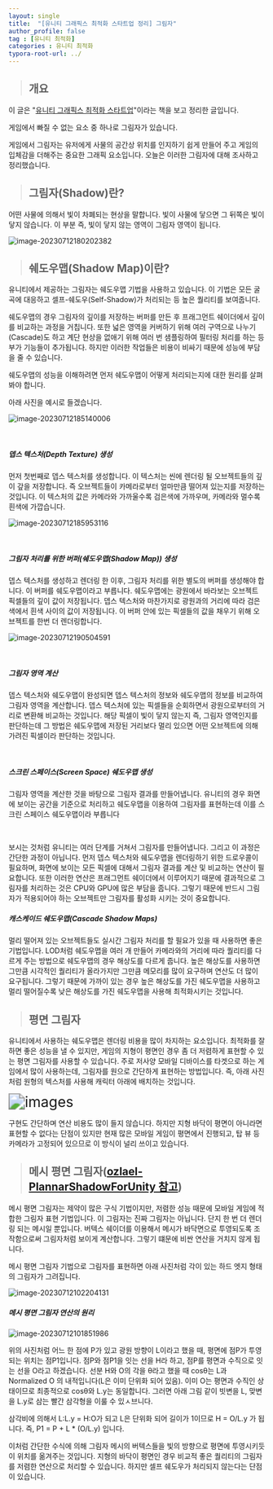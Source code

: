 ```yaml
---
layout: single
title:  "[유니티 그래픽스 최적화 스타트업 정리] 그림자"
author_profile: false
tag : [유니티 최적화]
categories : 유니티 최적화
typora-root-url: ../
---
```


> ## 개요

이 글은 "[유니티 그래픽스 최적화 스타트업](https://product.kyobobook.co.kr/detail/S000001888125)"이라는 책을 보고 정리한 글입니다.

게임에서 빠질 수 없는 요소 중 하나로 그림자가 있습니다.

게임에서 그림자는 유저에게 사물의 공간상 위치를 인지하기 쉽게 만들어 주고 게임의 입체감을 더해주는 중요한 그래픽 요소입니다. 오늘은 이러한 그림자에 대해 조사하고 정리했습니다.



> ## 그림자(Shadow)란?

어떤 사물에 의해서 빛이 차폐되는 현상을 말합니다. 빛이 사물에 닿으면 그 뒤쪽은 빛이 닿지 않습니다. 이 부분 즉, 빛이 닿지 않는 영역이 그림자 영역이 됩니다.

![image-20230712180202382](/images/2023-07-12-first/image-20230712180202382.png)



> ## 쉐도우맵(Shadow Map)이란?

유니티에서 제공하는 그림자는 쉐도우맵 기법을 사용하고 있습니다. 이 기법은 모든 굴곡에 대응하고 셀프-쉐도우(Self-Shadow)가 처리되는 등 높은 퀄리티를 보여줍니다.

쉐도우맵의 경우 그림자의 깊이를 저장하는 버퍼를 만든 후 프래그먼트 쉐이더에서 깊이를 비교하는 과정을 거칩니다. 또한 넓은 영역을 커버하기 위해 여러 구역으로 나누기(Cascade)도 하고 계단 현상을 없애기 위해 여러 번 샘플링하여 필터링 처리를 하는 등 부가 기능들이 추가됩니다. 하지만 이러한 작업들은 비용이 비싸기 때문에 성능에 부담을 줄 수 있습니다.

쉐도우맵의 성능을 이해하려면 먼저 쉐도우맵이 어떻게 처리되는지에 대한 원리를 살펴봐야 합니다.

아래 사진을 예시로 들겠습니다.

![image-20230712185140006](/images/2023-07-12-1_Shadow/image-20230712185140006.png)

<br>

##### 뎁스 텍스처(Depth Texture) 생성

먼저 첫번째로 뎁스 텍스처를 생성합니다. 이 텍스처는 씬에 렌더링 될 오브젝트들의 깊이 갚을 저장합니다. 즉 오브젝트들이 카메라로부터 얼마만큼 떨어져 있는지를 저장하는 것입니다. 이 텍스처의 값은 카메라와 가까울수록 검은색에 가까우며, 카메라와 멀수록 흰색에 가깝습니다.

![image-20230712185953116](/images/2023-07-12-1_Shadow/image-20230712185953116.png)

<br>

##### 그림자 처리를 위한 버퍼(쉐도우맵(Shadow Map)) 생성

뎁스 텍스처를 생성하고 렌더링 한 이후, 그림자 처리를 위한 별도의 버퍼를 생성해야 합니다. 이 버퍼를 쉐도우맵이라고 부릅니다. 쉐도우맵에는 광원에서 바라보는 오브젝트 픽셀들의 깊이 값이 저장됩니다. 뎁스 텍스처와 마찬가지로 광원과의 거리에 따라 검은색에서 흰색 사이의 값이 저장됩니다. 이 버퍼 안에 있는 픽셀들의 값을 채우기 위해 오브젝트를 한번 더 렌더링합니다.

![image-20230712190504591](/images/2023-07-12-1_Shadow/image-20230712190504591.png)

<br>

##### 그림자 영역 계산

뎁스 텍스처와 쉐도우맵이 완성되면 뎁스 텍스처의 정보와 쉐도우맵의 정보를 비교하여 그림자 영역을 계산합니다. 뎁스 텍스처에 있는 픽셀들을 순회하면서 광원으로부터의 거리로 변환해 비교하는 것입니다. 해당 픽셀이 빛이 닿지 않는지 즉, 그림자 영역인지를 판단하는데 그 방법은 쉐도우맵에 저장된 거리보다 멀리 있으면 어떤 오브젝트에 의해 가려진 픽셀이라 판단하는 것입니다.

<br>

##### 스크린 스페이스(Screen Space) 쉐도우맵 생성

그림자 영역을 계산한 것을 바탕으로 그림자 결과를 만들어냅니다. 유니티의 경우 화면에 보이는 공간을 기준으로 처리하고 쉐도우맵을 이용하여 그림자를 표현하는데 이를 스크린 스페이스 쉐도우맵이라 부릅니다

<br>

보시는 것처럼 유니티는 여러 단계를 거쳐서 그림자를 만들어냅니다. 그리고 이 과정은 간단한 과정이 아닙니다. 먼저 뎁스 텍스처와 쉐도우맵을 렌더링하기 위한 드로우콜이 필요하며, 화면에 보이는 모든 픽셀에 대해서 그림자 결과를 계산 및 비교하는 연산이 필요합니다. 또한 이러한 연산은 프래그먼트 쉐이더에서 이루어지기 때문에 결과적으로 그림자를 처리하는 것은 CPU와 GPU에 많은 부담을 줍니다. 그렇기 때문에 반드시 그림자가 적용되어야 하는 오브젝트만 그림자를 활성화 시키는 것이 중요합니다.



##### 캐스케이드 쉐도우맵(Cascade Shadow Maps)

멀리 떨어져 있는 오브젝트들도 실시간 그림자 처리를 할 필요가 있을 때 사용하면 좋은 기법입니다. LOD처럼 쉐도우맵을 여러 개 만들어 카메라와의 거리에 따라 퀄리티를 다르게 주는 방법으로 쉐도우맵의 경우 해상도를 다르게 줍니다. 높은 해상도를 사용하면 그만큼 시각적인 퀄리티가 올라가지만 그만큼 메모리를 많이 요구하며 연산도 더 많이 요구됩니다. 그렇기 때문에 가까이 있는 경우 높은 해상도를 가진 쉐도우맵을 사용하고 멀리 떨어질수록 낮은 해상도를 가진 쉐도우맵을 사용해 최적화시키는 것입니다.



> ## 평면 그림자

유니티에서 사용하는 쉐도우맵은 렌더링 비용을 많이 차지하는 요소입니다. 최적화를 잘하면 좋은 성능을 낼 수 있지만, 게임의 지형이 평면인 경우 좀 더 저렴하게 표현할 수 있는 평면 그림자를 사용할 수 있습니다. 주로 저사양 모바일 디바이스를 타겟으로 하는 게임에서 많이 사용하는데, 그림자를 원으로 간단하게 표현하는 방법입니다. 즉, 아래 사진처럼 원형의 텍스처를 사용해 캐릭터 아래에 배치하는 것입니다.

<img src="/images/2023-07-12-first/images.jpg" alt="images" style="zoom:200%;" />

구현도 간단하며 연산 비용도 많이 들지 않습니다. 하지만 지형 바닥이 평면이 아니라면표현할 수 없다는 단점이 있지만 현재 많은 모바일 게임이 평면에서 진행되고, 탑 뷰 등 카메라가 고정되어 있으므로 이 방식이 널리 쓰이고 있습니다.



> ## 메시 평면 그림자([ozlael-PlannarShadowForUnity 참고](https://github.com/ozlael/PlannarShadowForUnity))

메시 평면 그림자는 제약이 많은 구식 기법이지만, 저렴한 성능 때문에 모바일 게임에 적합한 그림자 표현 기법입니다. 이 그림자는 진짜 그림자는 아닙니다. 단지 한 번 더 렌더링 되는 메시일 뿐입니다. 버텍스 쉐이더를 이용해서 메시가 바닥면으로 투영되도록 조작함으로써 그림자처럼 보이게 계산합니다. 그렇기 떄문에 비싼 연산을 거치지 않게 됩니다.

메시 평면 그림자 기법으로 그림자를 표현하면 아래 사진처럼 각이 있는 하드 엣지 형태의 그림자가 그려집니다.

![image-20230712102204131](/images/2023-07-12-first/image-20230712102204131.png)



##### 메시 평면 그림자 연산의 원리

![image-20230712101851986](/images/2023-07-12-first/image-20230712101851986.png)

위의 사진처럼 어느 한 점에 P가 있고 광원 방향이 L이라고 했을 때, 평면에 점P가 투영되는 위치는 점P1입니다. 점P와 점P1을 잇는 선을 H라 하고, 점P를 평면과 수직으로 잇는 선을 O라고 하겠습니다. 선분 H와 O의 각을 θ라고 했을 때 cosθ는 L과 Normalized O 의 내적입니다(L은 이미 단위화 되어 있음). 이미 O는 평면과 수직인 상태이므로 최종적으로 cosθ와 L.y는 동일합니다. 그러면 아래 그림 같이 빗변을 L, 맞변을 L.y로 삼는 빨간 삼각형을 이룰 수 있ㅅ브니다.

삼각비에 의해서 L:L.y = H:O가 되고 L은 단위화 되어 길이가 1이므로 H = O/L.y 가 됩니다. 즉, P1 = P + L * (O/L.y) 입니다.

이처럼 간단한 수식에 의해 그림자 메시의 버텍스들을 빛의 방향으로 평면에 투영시키듯이 위치를 옮겨주는 것입니다. 지형의 바닥이 평면인 경우 비교적 좋은 퀄리티의 그림자를 저렴한 연산으로 처리할 수 있습니다. 하지만 셀프 쉐도우가 처리되지 않는다는 단점이 있습니다. 
